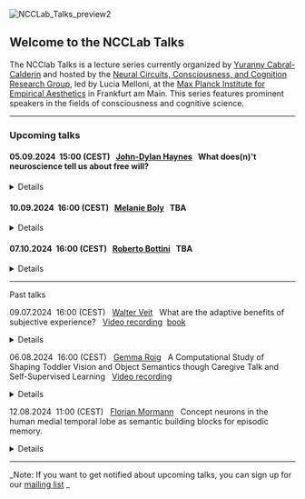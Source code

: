 
![NCCLab_Talks_preview2](https://github.com/NCCLabMPI/NCCLab-Talks/assets/154814530/2e4b5b0c-d9b1-41d6-82aa-2c7d0554228b)


## Welcome to the NCCLab Talks

The NCClab Talks is a lecture series currently organized by [Yuranny Cabral-Calderin](https://www.yurannycabral-calderin.com/) and hosted by the [Neural Circuits, Consciousness, and Cognition Research Group](https://www.aesthetics.mpg.de/en/research/research-group-neural-circuits-consciousness-and-cognition.html), led by Lucia Melloni, at the [Max Planck Institute for Empirical Aesthetics](https://www.aesthetics.mpg.de/en.html) in Frankfurt am Main. This series features prominent speakers in the fields of consciousness and cognitive science.


------------




### Upcoming talks

#### 05.09.2024      &nbsp;15:00 (CEST)   &nbsp; [John-Dylan Haynes](https://sites.google.com/site/hayneslab/people/current/john-dylan-haynes)         &nbsp; What does(n)'t neuroscience tell us about free will?
<details>

<p align="justify"> Abstract: When humans choose freely between different alternative actions, their choices are often predictable by prior brain signals. Using functional magnetic resonance imaging we found that classifiers can be used to partially predict the outcome of choices several seconds before a person believes to be making up their mind. This holds not only for simple movement choices, but also for complex cognitive actions. Using shifted classification analyses we found that early choice-predictive information can be dissociated from information related to the previous trial. Furthermore, during the early phase with choice-predictive information the default mode network was still active in the participants' brains. This potentially suggests that the prediction occured while they were not actively thinking about their upcoming choices. An interesting question is whether the onset of the choice-predictive brain signals constitutes a point of no return beyond which participants cannot avoid making a decision. We investigated this using real-time EEG classification of the readiness-potential. We found that people can override choice-predictive brain signals until a very late stage of processing. Taken together, our results suggest that choice-predictive brain signals are present, but that participants can control the outcome of a decision until a very late stage. We will also discuss the implications of these findings for the philosophical problem of free will.</p>
 
<p> Venue: online.<br />  
zoom link: https://tinyurl.com/NCCLAB-JOHN-DYLAN-HAYNES</p>
<br />
</details>

#### 10.09.2024      &nbsp;16:00 (CEST)   &nbsp; [Melanie Boly](https://centerforsleepandconsciousness.psychiatry.wisc.edu/people/melanie-boly-md-phd/)         &nbsp; TBA
<details>

<p align="justify"> Abstract: TBA.</p>
 
<p> Venue: online.<br />  
zoom link: https://tinyurl.com/NCCLAB-MELANIE-BOLY</p>
<br />
</details>

#### 07.10.2024      &nbsp;16:00 (CEST)   &nbsp; [Roberto Bottini](http://www.bottinilab.com/)         &nbsp; TBA
<details>

<p align="justify"> Abstract: TBA.</p>
 
<p> Venue: online.<br />  
zoom link: https://tinyurl.com/NCCLAB-ROBERTO-BOTTINI</p>
<br />
</details>

---------------------------------------------------------
Past talks

09.07.2024      &nbsp;16:00 (CEST)   &nbsp; [Walter Veit](https://walterveit.com/about/)          &nbsp; What are the adaptive benefits of subjective experience?  &nbsp; [Video recording](https://www.youtube.com/watch?v=5CbOisT7DZg&list=PLmI5q4yiiGhKsOd8S_vvYbL3pIkF25-Gz&index=1&t=122s)
 &nbsp;[book](https://www.routledge.com/A-Philosophy-for-the-Science-of-Animal-Consciousness/Veit/p/book/9781032343617/)
<details>

<p align="justify"> Abstract: The so-called emergence of a science of consciousness in the 1990s has at best been a science of human consciousness. This talk aims to advance a true Darwinian science of consciousness in which its evolutionary origin, function, and phylogenetic diversity are moved from the field’s periphery to its very centre, thus enabling us to integrate consciousness into an evolutionary view of life. Accordingly, this book has two objectives: (i) to argue for the need and possibility of an evolutionary bottom-up approach that addresses the problem of consciousness in terms of the evolutionary origins of a new ecological lifestyle that made consciousness worth having and (ii) to articulate a thesis and beginnings of a theory of the place of consciousness as a complex evolved phenomenon in nature that can help us to answer the question of what it is like to be a bat, an octopus, or a crow.</p>
</details>

06.08.2024      &nbsp;16:00 (CEST)   &nbsp; [Gemma Roig](https://www.cvai.cs.uni-frankfurt.de/team.html)          &nbsp; A Computational Study of Shaping Toddler Vision and Object Semantics though Caregive Talk and Self-Supervised Learning &nbsp; [Video recording](https://www.youtube.com/watch?v=G2VdPCONz3o)
<details>

<p align="justify"> Abstract: Infants gradually learn to recognize and categorize objects, a process that is influenced by language. This talk explores how caregivers' naming of objects, even if inconsistent and unclear, can enhance a child's visual understanding. Using a computer model and a synthetic set of images seen by a toddler-like agent during play, we study how matching images and words over time improves category recognition. Our findings show that small changes in how often objects are named can significantly affect learning, highlighting the importance of aligning visual and language inputs. We also discuss how humans learn relationships between objects. Using a bio-inspired neural network model, we simulate visual experiences to see how objects are grouped based on context, like kitchen or bedroom scenes. Our results reveal that higher network layers group objects by context, while lower layers focus on object identity. This dual approach of matching visuals with words and timing helps explain how we develop semantic knowledge. Overall, this talk suggests computational models to explore the role of language and context in shaping visual and semantic learning in early development.</p>
 
<p>Venue: Max Planck Institute for Empirical Aesthetics, room 416-419,<br />  
Grüneburgweg 14<br />  
60322 Frankfurt am Main<br />  
Germany.<br />  
<br /> 
zoom link: https://tinyurl.com/NCCLAB-GEMMA-ROIG</p>
<br />
</details>

12.08.2024      &nbsp;11:00 (CEST)   &nbsp; [Florian Mormann](https://www.ukbonn.de/en/epileptology/workgroups/mormann-workgroup-cognitive-und-clinical-neurophysiology/)    &nbsp; Concept neurons in the human medial temporal lobe as semantic building blocks for episodic memory.
<details>

<p align="justify"> Abstract: The human medial temporal lobe contains neurons that respond selectively to the semantic contents of a presented stimulus. These "concept cells" may respond to very different pictures of a given person and even to their written and spoken name. Their response latency is far longer than necessary for object recognition, they follow subjective, conscious perception, and they are found in brain regions that are crucial for declarative memory formation. It has thus been hypothesized that they may represent the semantic "building blocks" of episodic memories. 
In this talk I will present data from single unit recordings in the hippocampus, entorhinal cortex, parahippocampal cortex, and amygdala during paradigms involving object recognition and perception as well as encoding and consolidation of episodic memories in order to characterize the role of concept cells in these cognitive functions.</p>

<p>Venue: Max Planck Institute for Empirical Aesthetics, room 416-419,<br />  
Grüneburgweg 14<br />  
60322 Frankfurt am Main<br />  
Germany.<br />  
<br /> 
zoom link: https://tinyurl.com/NCCLAB-FLORIAN-MORMANN</p>
<br />
</details>


--------------------------------
_Note: If you want to get notified about upcoming talks, you can sign up for our [mailing list](https://docs.google.com/forms/d/e/1FAIpQLSfz5JGUUESxaWdqD2EbV_qXbXWTovTboVKIcKLKaKTaG_AQUw/viewform?usp=sf_link) _
